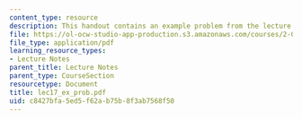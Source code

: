 ```yaml
---
content_type: resource
description: This handout contains an example problem from the lecture.
file: https://ol-ocw-studio-app-production.s3.amazonaws.com/courses/2-002-mechanics-and-materials-ii-spring-2004/c8427bfa5ed5f62ab75b8f3ab7568f50_lec17_ex_prob.pdf
file_type: application/pdf
learning_resource_types:
- Lecture Notes
parent_title: Lecture Notes
parent_type: CourseSection
resourcetype: Document
title: lec17_ex_prob.pdf
uid: c8427bfa-5ed5-f62a-b75b-8f3ab7568f50
---
```

